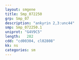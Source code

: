 ```yaml
---
layout: smgene
title: Smp_072250
grp: Smp_07
description: "ankyrin 2,3:unc44"
smp: Smp_072250.1
uniprot: "G4V9C5"
length:   282
cdd: "cd00304, cl02808"
kk: ns
categories: sm
---
```

